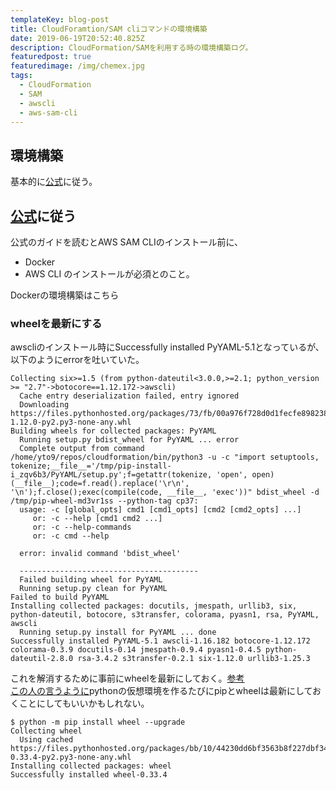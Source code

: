 ```yaml
---
templateKey: blog-post
title: CloudForamtion/SAM cliコマンドの環境構築
date: 2019-06-19T20:52:40.825Z
description: CloudFormation/SAMを利用する時の環境構築ログ。
featuredpost: true
featuredimage: /img/chemex.jpg
tags:
  - CloudFormation
  - SAM
  - awscli
  - aws-sam-cli
---
```

## 環境構築
基本的に[公式](https://docs.aws.amazon.com/serverless-application-model/latest/developerguide/serverless-sam-cli-install-linux.html)に従う。

## [公式](https://docs.aws.amazon.com/serverless-application-model/latest/developerguide/serverless-sam-cli-install-linux.html)に従う
公式のガイドを読むとAWS SAM CLIのインストール前に、
- Docker
- AWS CLI
のインストールが必須とのこと。

Dockerの環境構築はこちら

### wheelを最新にする
awscliのインストール時にSuccessfully installed PyYAML-5.1となっているが、以下のようにerrorを吐いていた。
```
Collecting six>=1.5 (from python-dateutil<3.0.0,>=2.1; python_version >= "2.7"->botocore==1.12.172->awscli)
  Cache entry deserialization failed, entry ignored
  Downloading https://files.pythonhosted.org/packages/73/fb/00a976f728d0d1fecfe898238ce23f502a721c0ac0ecfedb80e0d88c64e9/six-1.12.0-py2.py3-none-any.whl
Building wheels for collected packages: PyYAML
  Running setup.py bdist_wheel for PyYAML ... error
  Complete output from command /home/yto9/repos/cloudformation/bin/python3 -u -c "import setuptools, tokenize;__file__='/tmp/pip-install-i_zqv6b3/PyYAML/setup.py';f=getattr(tokenize, 'open', open)(__file__);code=f.read().replace('\r\n', '\n');f.close();exec(compile(code, __file__, 'exec'))" bdist_wheel -d /tmp/pip-wheel-md3vr1ss --python-tag cp37:
  usage: -c [global_opts] cmd1 [cmd1_opts] [cmd2 [cmd2_opts] ...]
     or: -c --help [cmd1 cmd2 ...]
     or: -c --help-commands
     or: -c cmd --help
  
  error: invalid command 'bdist_wheel'
  
  ----------------------------------------
  Failed building wheel for PyYAML
  Running setup.py clean for PyYAML
Failed to build PyYAML
Installing collected packages: docutils, jmespath, urllib3, six, python-dateutil, botocore, s3transfer, colorama, pyasn1, rsa, PyYAML, awscli
  Running setup.py install for PyYAML ... done
Successfully installed PyYAML-5.1 awscli-1.16.182 botocore-1.12.172 colorama-0.3.9 docutils-0.14 jmespath-0.9.4 pyasn1-0.4.5 python-dateutil-2.8.0 rsa-3.4.2 s3transfer-0.2.1 six-1.12.0 urllib3-1.25.3

```
これを解消するために事前にwheelを最新にしておく。[参考](https://github.com/miguelgrinberg/flasky/issues/379#issuecomment-414116225)\
[この人の言うように](https://github.com/miguelgrinberg/flasky/issues/379#issuecomment-414118324)pythonの仮想環境を作るたびにpipとwheelは最新にしておくことにしてもいいかもしれない。

```
$ python -m pip install wheel --upgrade
Collecting wheel
  Using cached https://files.pythonhosted.org/packages/bb/10/44230dd6bf3563b8f227dbf344c908d412ad2ff48066476672f3a72e174e/wheel-0.33.4-py2.py3-none-any.whl
Installing collected packages: wheel
Successfully installed wheel-0.33.4

```

